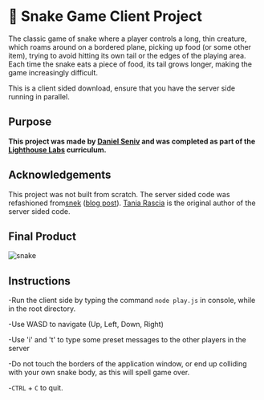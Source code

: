 # 🐍 Snake Game Client Project 

The classic game of snake where a player controls a long, thin creature, which roams around on a bordered plane, picking up food (or some other item), trying to avoid hitting its own tail or the edges of the playing area. Each time the snake eats a piece of food, its tail grows longer, making the game increasingly difficult.

This is a client sided download, ensure that you have the server side running in parallel.

## Purpose

**This project was made by [Daniel Seniv](https://github.com/n1dddd) and was completed as part of the [Lighthouse Labs](https://github.com/lighthouse-labs) curriculum.**


## Acknowledgements

This project was not built from scratch. The server sided code was refashioned from[snek](https://github.com/taniarascia/snek) ([blog post](https://www.taniarascia.com/snake-game-in-javascript/)). [Tania Rascia](https://www.taniarascia.com) is the original author of the server sided code. 

## Final Product

![snake](https://i.imgur.com/Tw8JlN1.png)

## Instructions

-Run the client side by typing the command `node play.js` in console, while in the root directory.

-Use WASD to navigate (Up, Left, Down, Right)

-Use 'i' and 't' to type some preset messages to the other players in the server

-Do not touch the borders of the application window, or end up colliding with your own snake body, as this will spell game over.

-`CTRL` + `C` to quit.

